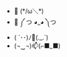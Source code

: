 - 👋 (\*/ω＼*)
- 👀 ༼ つ ◕_◕ ༽つ
- ( ´･･)ﾉ🌱(._.`) 
- (¬‿¬)📫(⌐■_■)

<!---
Romata/Romata is a ✨ special ✨ repository because its `README.md` (this file) appears on your GitHub profile.
You can click the Preview link to take a look at your changes.
--->
